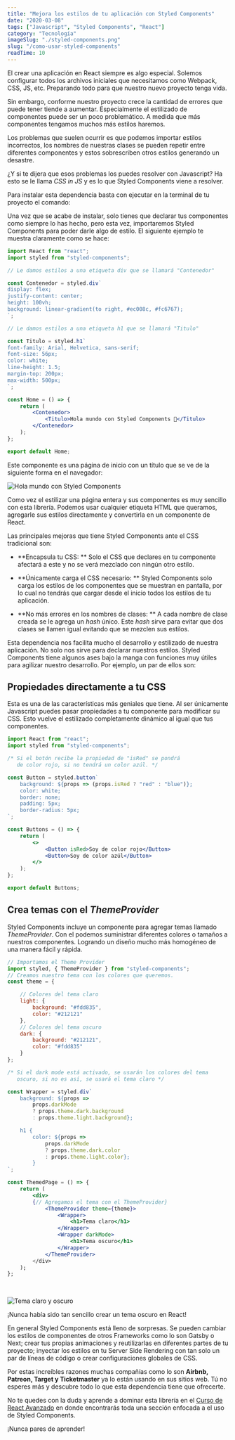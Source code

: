 ```yaml
---
title: "Mejora los estilos de tu aplicación con Styled Components"
date: "2020-03-08"
tags: ["Javascript", "Styled Components", "React"]
category: "Tecnología"
imageSlug: "./styled-components.png"
slug: "/como-usar-styled-components"
readTime: 10
---
```



El crear una aplicación en React siempre es algo especial. Solemos configurar todos los archivos iniciales que necesitamos como Webpack, CSS, JS, etc. Preparando todo para que nuestro nuevo proyecto tenga vida.

Sin embargo, conforme nuestro proyecto crece la cantidad de errores que puede tener tiende a aumentar. Especialmente el estilizado de componentes puede ser un poco problemático. A medida que más componentes tengamos muchos más estilos haremos.

Los problemas que suelen ocurrir es que podemos importar estilos incorrectos, los nombres de nuestras clases se pueden repetir entre diferentes componentes y estos sobrescriben otros estilos generando un desastre.

¿Y si te dijera que esos problemas los puedes resolver con Javascript? Ha esto se le llama *CSS in JS* y es lo que Styled Components viene a resolver.

Para instalar esta dependencia basta con ejecutar en la terminal de tu proyecto el comando:

Una vez que se acabe de instalar, solo tienes que declarar tus componentes como siempre lo has hecho, pero esta vez, importaremos Styled Components para poder darle algo de estilo. El siguiente ejemplo te muestra claramente como se hace:

```jsx
import React from "react";
import styled from "styled-components";

// Le damos estilos a una etiqueta div que se llamará "Contenedor"

const Contenedor = styled.div`
display: flex;
justify-content: center;
height: 100vh;
background: linear-gradient(to right, #ec008c, #fc6767);
`;

// Le damos estilos a una etiqueta h1 que se llamará "Titulo"

const Titulo = styled.h1`
font-family: Arial, Helvetica, sans-serif;
font-size: 56px;
color: white;
line-height: 1.5;
margin-top: 200px;
max-width: 500px;
`;

const Home = () => {
	return (
		<Contenedor>
			<Titulo>Hola mundo con Styled Components 💅</Titulo>
		</Contenedor>
	);
};

export default Home;
```

Este componente es una página de inicio con un título que se ve de la siguiente forma en el navegador:  

![Hola mundo con Styled Components](https://www.dropbox.com/s/ydn4syvkk3684ny/Screenshot%20from%202020-03-07%2019-36-02.png?raw=1)

Como vez el estilizar una página entera y sus componentes es muy sencillo con esta librería. Podemos usar cualquier etiqueta HTML que queramos, agregarle sus estilos directamente y convertirla en un componente de React.

Las principales mejoras que tiene Styled Components ante el CSS tradicional son:

- **Encapsula tu CSS: ** Solo el CSS que declares en tu componente afectará a este y no se verá mezclado con ningún otro estilo.

- **Únicamente carga el CSS necesario: ** Styled Components solo carga los estilos de los componentes que se muestran en pantalla, por lo cual no tendrás que cargar desde el inicio todos los estilos de tu aplicación.

- **No más errores en los nombres de clases: ** A cada nombre de clase creada se le agrega un *hash* único. Este *hash* sirve para evitar que dos clases se llamen igual evitando que se mezclen sus estilos.

Esta dependencia nos facilita mucho el desarrollo y estilizado de nuestra aplicación. No solo nos sirve para declarar nuestros estilos. Styled Components tiene algunos ases bajo la manga con funciones muy útiles para agilizar nuestro desarrollo. Por ejemplo, un par de ellos son:

## Propiedades directamente a tu CSS

Esta es una de las características más geniales que tiene. Al ser únicamente Javascript puedes pasar propiedades a tu componente para modificar su CSS. Esto vuelve el estilizado completamente dinámico al igual que tus componentes.

```jsx
import React from "react";
import styled from "styled-components";

/* Si el botón recibe la propiedad de "isRed" se pondrá
   de color rojo, si no tendrá un color azúl. */

const Button = styled.button`
	background: ${props => (props.isRed ? "red" : "blue")};
	color: white;
	border: none;
	padding: 5px;
	border-radius: 5px;
`;

const Buttons = () => {
	return (
		<>
			<Button isRed>Soy de color rojo</Button>
			<Button>Soy de color azúl</Button>
		</>
	);
};

export default Buttons;
```

## Crea temas con el *ThemeProvider*

Styled Components incluye un componente para agregar temas llamado *ThemeProvider*. Con el podemos suministrar diferentes colores o tamaños a nuestros componentes. Logrando un diseño mucho más homogéneo de una manera fácil y rápida.

```jsx
// Importamos el Theme Provider
import styled, { ThemeProvider } from "styled-components";
// Creamos nuestro tema con los colores que queremos.
const theme = {

	// Colores del tema claro
	light: {
		background: "#fdd835",
		color: "#212121"
	},
	// Colores del tema oscuro
	dark: {
		background: "#212121",
		color: "#fdd835"
	}
};

/* Si el dark mode está activado, se usarán los colores del tema
   oscuro, si no es así, se usará el tema claro */

const Wrapper = styled.div`
	background: ${props =>
		props.darkMode
		? props.theme.dark.background
		: props.theme.light.background};

	h1 {
		color: ${props =>
			props.darkMode 
			? props.theme.dark.color 
			: props.theme.light.color};
		}
`;

const ThemedPage = () => {
	return (
		<div>
		{// Agregamos el tema con el ThemeProvider}
			<ThemeProvider theme={theme}>
				<Wrapper>
					<h1>Tema claro</h1>
				</Wrapper>
				<Wrapper darkMode>
					<h1>Tema oscuro</h1>
				</Wrapper>
			</ThemeProvider>
		</div>
	);
};
```

&nbsp;

![Tema claro y oscuro](https://www.dropbox.com/s/4sy6rvq594br9eo/Screenshot%20from%202020-03-08%2000-18-17.png?raw=1)


¡Nunca había sido tan sencillo crear un tema oscuro en React!

En general Styled Components está lleno de sorpresas. Se pueden cambiar los estilos de componentes de otros Frameworks como lo son Gatsby o Next; crear tus propias animaciones y reutilizarlas en diferentes partes de tu proyecto; inyectar los estilos en tu Server Side Rendering con tan solo un par de líneas de código o crear configuraciones globales de CSS.

Por estas increíbles razones muchas compañías como lo son **Airbnb, Patreon, Target y Ticketmaster** ya lo están usando en sus sitios web. Tú no esperes más y descubre todo lo que esta dependencia tiene que ofrecerte.

No te quedes con la duda y aprende a dominar esta librería en el [Curso de React Avanzado](https://platzi.com/cursos/react-avanzado/) en donde encontrarás toda una sección enfocada a el uso de Styled Components.

¡Nunca pares de aprender!